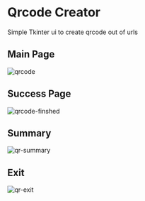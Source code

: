 # Qrcode Creator
Simple Tkinter ui to create qrcode out of urls


## Main Page

![qrcode](https://user-images.githubusercontent.com/93253836/205494172-3a4f5ed1-0d54-4709-b459-11981d97340e.PNG)


## Success Page

![qrcode-finshed](https://user-images.githubusercontent.com/93253836/205494543-9b0d76a7-aa35-4e51-9e7d-855b4c15f7da.PNG)


## Summary

![qr-summary](https://user-images.githubusercontent.com/93253836/205494547-442ff504-996f-4388-80c0-e7e1a47f6c13.PNG)


## Exit

![qr-exit](https://user-images.githubusercontent.com/93253836/205494549-58ec8060-43e4-44db-8536-4a6cad866d72.PNG)
